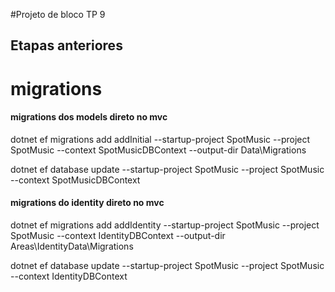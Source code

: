 #Projeto de bloco TP 9

## Etapas anteriores 






# migrations




#### migrations dos models direto no mvc
dotnet ef migrations add addInitial --startup-project SpotMusic --project SpotMusic --context SpotMusicDBContext --output-dir Data\Migrations

dotnet ef database update --startup-project SpotMusic --project SpotMusic --context SpotMusicDBContext


#### migrations do identity direto no mvc
dotnet ef migrations add addIdentity --startup-project SpotMusic --project SpotMusic --context IdentityDBContext --output-dir Areas\IdentityData\Migrations

dotnet ef database update --startup-project SpotMusic --project SpotMusic --context IdentityDBContext

